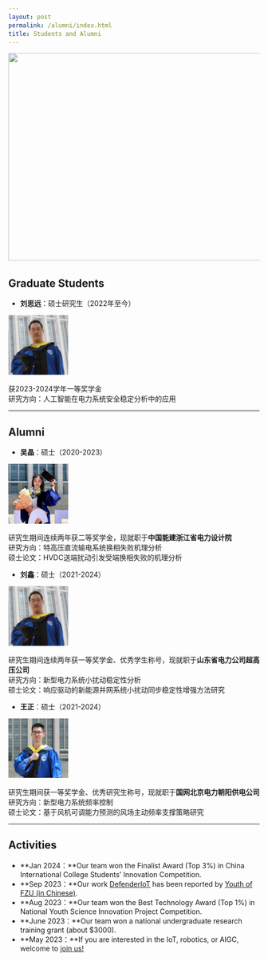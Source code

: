 ```yaml
---
layout: post
permalink: /alumni/index.html
title: Students and Alumni
---
```


<div class="second">
<img src="/images/alumni/team2.JPG" width="624" height="416">
</div>

## Graduate Students

- **刘思远**：硕士研究生（2022年至今）
<img src="/images/alumni/liuxin.JPG" width="120" height="120">

获2023-2024学年一等奖学金
<br>研究方向：人工智能在电力系统安全稳定分析中的应用

---

## Alumni

- **吴晶**：硕士（2020-2023）
<img src="/images/alumni/wujing.jpg" width="120" height="120">

研究生期间连续两年获二等奖学金，现就职于**中国能建浙江省电力设计院**
<br>研究方向：特高压直流输电系统换相失败机理分析
<br>硕士论文：HVDC送端扰动引发受端换相失败的机理分析


- **刘鑫**：硕士（2021-2024）
<img src="/images/alumni/liuxin.JPG" width="120" height="120">

研究生期间连续两年获一等奖学金、优秀学生称号，现就职于**山东省电力公司超高压公司**
<br>研究方向：新型电力系统小扰动稳定性分析
<br>硕士论文：响应驱动的新能源并网系统小扰动同步稳定性增强方法研究


- **王正**：硕士（2021-2024）
<img src="/images/alumni/wangzheng.JPG" width="120" height="120">

研究生期间获一等奖学金、优秀研究生称号，现就职于**国网北京电力朝阳供电公司**
<br>研究方向：新型电力系统频率控制
<br>硕士论文：基于风机可调能力预测的风场主动频率支撑策略研究


---

## Activities

- **Jan 2024：**Our team won the Finalist Award (Top 3%) in China International College Students’ Innovation Competition.
- **Sep 2023：**Our work [DefenderIoT](https://fzuiot.site/) has been reported by [Youth of FZU (in Chinese)](https://mp.weixin.qq.com/s/MF2NJQtEHsVwsm8Ym-l7Gg).
- **Aug 2023：**Our team won the Best Technology Award (Top 1%) in National Youth Science Innovation Project Competition.
- **June 2023：**Our team won a national undergraduate research training grant (about $3000).
- **May 2023：**If you are interested in the IoT, robotics, or AIGC, welcome to [join us!](https://fzuiot.site/english/)<br>




